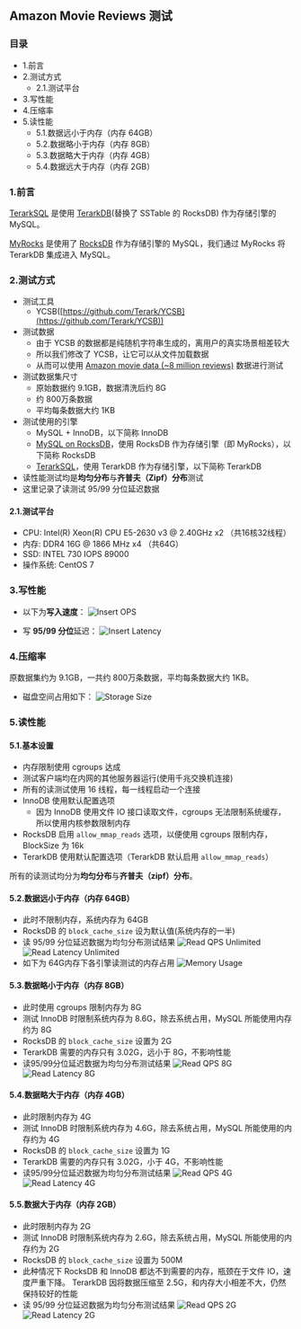 ## Amazon Movie Reviews 测试

### 目录
- 1.前言
- 2.测试方式
  - 2.1.测试平台
- 3.写性能
- 4.压缩率
- 5.读性能
  - 5.1.数据远小于内存（内存 64GB）
  - 5.2.数据略小于内存（内存 8GB）
  - 5.3.数据略大于内存（内存 4GB）
  - 5.4.数据远大于内存（内存 2GB）

### 1.前言
[TerarkSQL](https://github.com/Terark/terarksql) 是使用 [TerarkDB](https://github.com/Terark/terarkdb)(替换了 SSTable 的 RocksDB) 作为存储引擎的 MySQL。

[MyRocks](https://github.com/facebook/mysql-5.6) 是使用了 [RocksDB](https://github.com/facebook/rocksdb) 作为存储引擎的 MySQL，我们通过 MyRocks 将 TerarkDB 集成进入 MySQL。

### 2.测试方式
- 测试工具
  - YCSB([https://github.com/Terark/YCSB](https://github.com/Terark/YCSB))
- 测试数据
  - 由于 YCSB 的数据都是纯随机字符串生成的，离用户的真实场景相差较大
  - 所以我们修改了 YCSB，让它可以从文件加载数据
  - 从而可以使用 [Amazon movie data (~8 million reviews)](https://snap.stanford.edu/data/web-Movies.html) 数据进行测试
- 测试数据集尺寸
  - 原始数据约 9.1GB，数据清洗后约 8G
  - 约 800万条数据
  - 平均每条数据大约 1KB
- 测试使用的引擎
  - MySQL + InnoDB，以下简称 InnoDB
  - [MySQL on RocksDB](https://github.com/facebook/mysql-5.6)，使用 RocksDB 作为存储引擎（即 MyRocks），以下简称 RocksDB
  - [TerarkSQL](https://github.com/Terark/terarksql)，使用 TerarkDB 作为存储引擎，以下简称 TerarkDB
- 读性能测试均是**均匀分布**与**齐普夫（Zipf）分布**测试
- 这里记录了读测试 95/99 分位延迟数据

#### 2.1.测试平台

- CPU: Intel(R) Xeon(R) CPU E5-2630 v3 @ 2.40GHz x2 （共16核32线程）
- 内存: DDR4 16G @ 1866 MHz x4 （共64G）
- SSD: INTEL 730 IOPS 89000
- 操作系统: CentOS 7

### 3.写性能
- 以下为**写入速度**：
![Insert OPS](../images/amazon_movie_reviews_benchmark/InsertOPS.svg)

- 写 **95/99 分位**延迟：
![Insert Latency](../images/amazon_movie_reviews_benchmark/Insert_Percentile_Latencyus.svg)

### 4.压缩率
原数据集约为 9.1GB，一共约 800万条数据，平均每条数据大约 1KB。
- 磁盘空间占用如下：
![Storage Size](../images/amazon_movie_reviews_benchmark/Data_Storage_SizeGB.svg)

### 5.读性能

#### 5.1.基本设置
- 内存限制使用 cgroups 达成
- 测试客户端均在内网的其他服务器运行(使用千兆交换机连接)
- 所有的读测试使用 16 线程，每一线程启动一个连接
- InnoDB 使用默认配置选项
  - 因为 InnoDB 使用文件 IO 接口读取文件，cgroups 无法限制系统缓存，所以使用内核参数限制内存
- RocksDB 启用 `allow_mmap_reads` 选项，以便使用 cgroups 限制内存，BlockSize 为 16k
- TerarkDB 使用默认配置选项（TerarkDB 默认启用 `allow_mmap_reads`）

所有的读测试均分为**均匀分布**与**齐普夫（zipf）分布**。

#### 5.2.数据远小于内存（内存 64GB）
- 此时不限制内存，系统内存为 64GB
- RocksDB 的 `block_cache_size` 设为默认值(系统内存的一半)
- 读 95/99 分位延迟数据为均匀分布测试结果
![Read QPS Unlimited](../images/amazon_movie_reviews_benchmark/ReadQPS_Memory_Unlimited.svg)
![Read Latency Unlimited](../images/amazon_movie_reviews_benchmark/Read_Percentile_Latencyus_Memory_Unlimited.svg)
- 如下为 64G内存下各引擎读测试的内存占用
![Memory Usage](../images/amazon_movie_reviews_benchmark/Read_Memory_UsageGB.svg)

#### 5.3.数据略小于内存（内存 8GB）
- 此时使用 cgroups 限制内存为 8G
- 测试 InnoDB 时限制系统内存为 8.6G，除去系统占用，MySQL 所能使用内存约为 8G
- RocksDB 的 `block_cache_size` 设置为 2G
- TerarkDB 需要的内存只有 3.02G，远小于 8G，不影响性能
- 读95/99分位延迟数据为均匀分布测试结果
![Read QPS 8G](../images/amazon_movie_reviews_benchmark/ReadQPS_Memory_Limit_8G.svg)
![Read Latency 8G](../images/amazon_movie_reviews_benchmark/Read_Percentile_Latencyus_Memory_Limit_8G.svg)

#### 5.4.数据略大于内存（内存 4GB）
- 此时限制内存为 4G
- 测试 InnoDB 时限制系统内存为 4.6G，除去系统占用，MySQL 所能使用的内存约为 4G
- RocksDB 的 `block_cache_size` 设置为 1G
- TerarkDB 需要的内存只有 3.02G，小于 4G，不影响性能
- 读95/99分位延迟数据为均匀分布测试结果
![Read QPS 4G](../images/amazon_movie_reviews_benchmark/ReadQPS_Memory_Limit_4G.svg)
![Read Latency 4G](../images/amazon_movie_reviews_benchmark/Read_Percentile_Latencyus_Memory_Limit_4G.svg)

#### 5.5.数据大于内存（内存 2GB）
- 此时限制内存为 2G
- 测试 InnoDB 时限制系统内存为 2.6G，除去系统占用，MySQL 所能使用的内存约为 2G
- RocksDB 的 `block_cache_size` 设置为 500M
- 此种情况下 RocksDB 和 InnoDB 都达不到需要的内存，瓶颈在于文件 IO，速度严重下降。 TerarkDB 因将数据压缩至 2.5G，和内存大小相差不大，仍然保持较好的性能
- 读 95/99 分位延迟数据为均匀分布测试结果
![Read QPS 2G](../images/amazon_movie_reviews_benchmark/ReadQPS_Memory_Limit_2G.svg)
![Read Latency 2G](../images/amazon_movie_reviews_benchmark/Read_Percentile_Latencyus_Memory_Limit_2G.svg)


